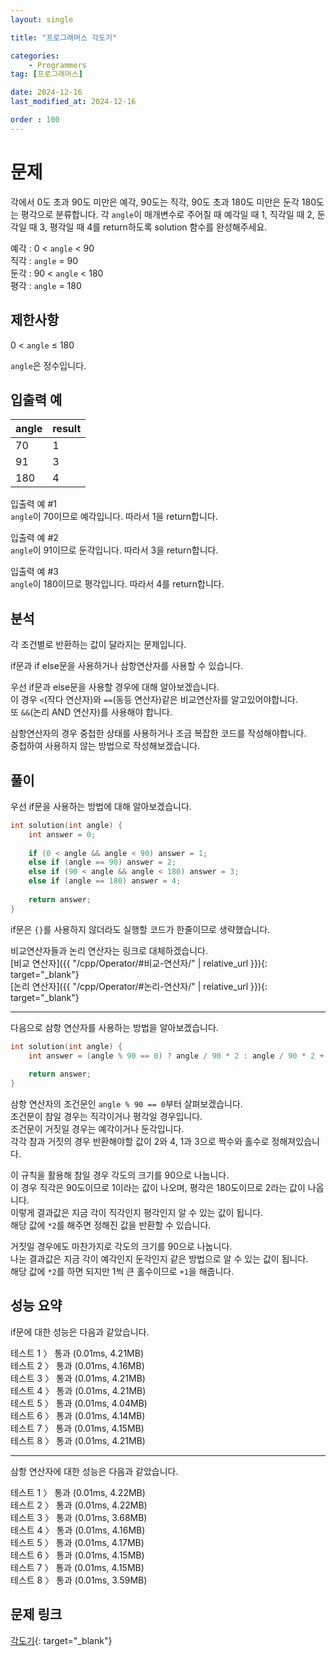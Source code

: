 ```yaml
---
layout: single

title: "프로그래머스 각도기"

categories:
    - Programmers
tag: [프로그래머스]

date: 2024-12-16
last_modified_at: 2024-12-16

order : 100
---
```


# 문제

각에서 0도 초과 90도 미만은 예각, 90도는 직각, 90도 초과 180도 미만은 둔각 180도는 평각으로 분류합니다. 각 `angle`이 매개변수로 주어질 때 예각일 때 1, 직각일 때 2, 둔각일 때 3, 평각일 때 4를 return하도록 solution 함수를 완성해주세요.

예각 : 0 < `angle` < 90  
직각 : `angle` = 90  
둔각 : 90 < `angle` < 180  
평각 : `angle` = 180

## 제한사항

0 < `angle` ≤ 180

`angle`은 정수입니다.

## 입출력 예

|angle|result|
|---|---|
|70|1|
|91|3|
|180|4|

입출력 예 #1  
`angle`이 70이므로 예각입니다. 따라서 1을 return합니다.

입출력 예 #2  
`angle`이 91이므로 둔각입니다. 따라서 3을 return합니다.

입출력 예 #3  
`angle`이 180이므로 평각입니다. 따라서 4를 return합니다.

## 분석

각 조건별로 반환하는 값이 달라지는 문제입니다.

if문과 if else문을 사용하거나 삼항연산자를 사용할 수 있습니다.

우선 if문과 else문을 사용할 경우에 대해 알아보겠습니다.  
이 경우 `<`(작다 연산자)와 `==`(동등 연산자)같은 비교연산자를 알고있어야합니다.  
또 `&&`(논리 AND 연산자)를 사용해야 합니다.

삼항연산자의 경우 중첩한 상태를 사용하거나 조금 복잡한 코드를 작성해야합니다.  
중첩하여 사용하지 않는 방법으로 작성해보겠습니다.

## 풀이

우선 if문을 사용하는 방법에 대해 알아보겠습니다.

```cpp
int solution(int angle) {
    int answer = 0;
    
    if (0 < angle && angle < 90) answer = 1;
    else if (angle == 90) answer = 2;
    else if (90 < angle && angle < 180) answer = 3;
    else if (angle == 180) answer = 4;
    
    return answer;
}
```

if문은 `{}`를 사용하지 않더라도 실행할 코드가 한줄이므로 생략했습니다.

비교연산자들과 논리 연산자는 링크로 대체하겠습니다.  
[비교 연산자]({{ "/cpp/Operator/#비교-연산자/" | relative_url }}){: target="_blank"}  
[논리 연산자]({{ "/cpp/Operator/#논리-연산자/" | relative_url }}){: target="_blank"}

---

다음으로 삼항 연산자를 사용하는 방법을 알아보겠습니다.

```cpp
int solution(int angle) {
    int answer = (angle % 90 == 0) ? angle / 90 * 2 : angle / 90 * 2 + 1;
    
    return answer;
}
```

삼항 연산자의 조건문인 ``angle % 90 == 0``부터 살펴보겠습니다.  
조건문이 참일 경우는 직각이거나 평각일 경우입니다.  
조건문이 거짓일 경우는 예각이거나 둔각입니다.  
각각 참과 거짓의 경우 반환해야할 값이 2와 4, 1과 3으로 짝수와 홀수로 정해져있습니다.

이 규칙을 활용해 참일 경우 각도의 크기를 90으로 나눕니다.  
이 경우 직각은 90도이므로 1이라는 값이 나오며, 평각은 180도이므로 2라는 값이 나옵니다.  
이렇게 결과값은 지금 각이 직각인지 평각인지 알 수 있는 값이 됩니다.  
해당 값에 ``*2``를 해주면 정해진 값을 반환할 수 있습니다.

거짓일 경우에도 마찬가지로 각도의 크기를 90으로 나눕니다.  
나눈 결과값은 지금 각이 예각인지 둔각인지 같은 방법으로 알 수 있는 값이 됩니다.  
해당 값에 ``*2``를 하면 되지만 1씩 큰 홀수이므로 ``+1``을 해줍니다.

## 성능 요약

if문에 대한 성능은 다음과 같았습니다.

테스트 1 〉	통과 (0.01ms, 4.21MB)  
테스트 2 〉	통과 (0.01ms, 4.16MB)  
테스트 3 〉	통과 (0.01ms, 4.21MB)  
테스트 4 〉	통과 (0.01ms, 4.21MB)  
테스트 5 〉	통과 (0.01ms, 4.04MB)  
테스트 6 〉	통과 (0.01ms, 4.14MB)  
테스트 7 〉	통과 (0.01ms, 4.15MB)  
테스트 8 〉	통과 (0.01ms, 4.21MB)

---

삼항 연산자에 대한 성능은 다음과 같았습니다.

테스트 1 〉	통과 (0.01ms, 4.22MB)  
테스트 2 〉	통과 (0.01ms, 4.22MB)  
테스트 3 〉	통과 (0.01ms, 3.68MB)  
테스트 4 〉	통과 (0.01ms, 4.16MB)  
테스트 5 〉	통과 (0.01ms, 4.17MB)  
테스트 6 〉	통과 (0.01ms, 4.15MB)  
테스트 7 〉	통과 (0.01ms, 4.15MB)  
테스트 8 〉	통과 (0.01ms, 3.59MB)

## 문제 링크

[각도기](https://school.programmers.co.kr/learn/courses/30/lessons/120829){: target="_blank"}